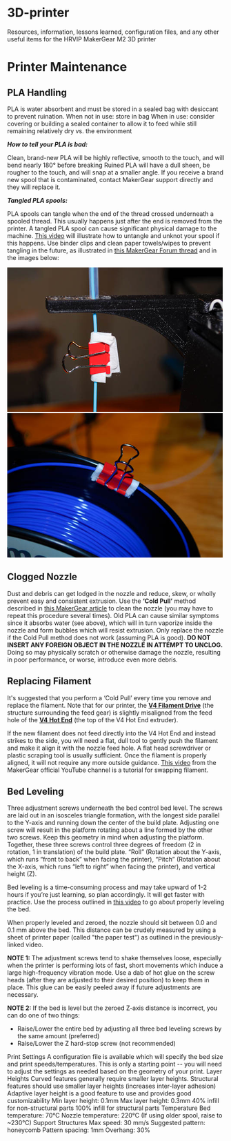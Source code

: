 # 3D-printer
Resources, information, lessons learned, configuration files, and any other useful items for the HRVIP MakerGear M2 3D printer

Printer Maintenance
===================

PLA Handling
------------
PLA is water absorbent and must be stored in a sealed bag with desiccant to prevent ruination.
When not in use: store in bag
When in use: consider covering or building a sealed container to allow it to feed while still remaining relatively dry vs. the environment

_**How to tell your PLA is bad:**_

Clean, brand-new PLA will be highly reflective, smooth to the touch, and will bend nearly 180° before breaking
Ruined PLA will have a dull sheen, be rougher to the touch, and will snap at a smaller angle.
If you receive a brand new spool that is contaminated, contact MakerGear support directly and they will replace it.


_**Tangled PLA spools:**_

PLA spools can tangle when the end of the thread crossed underneath a spooled thread.
This usually happens just after the end is removed from the printer.
A tangled PLA spool can cause significant physical damage to the machine.
[This video](https://www.youtube.com/watch?v=lE9LchCtKL4) will illustrate how to untangle and unknot your spool if this happens.
Use binder clips and clean paper towels/wipes to prevent tangling in the future, as illustrated in [this MakerGear Forum thread](http://forum.makergear.com/viewtopic.php?f=11&t=2772&p=17361#p17361) and in the images below:

![Image](images/Clips-002.jpg) ![Image](images/Clips-003.jpg)


Clogged Nozzle
--------------

Dust and debris can get lodged in the nozzle and reduce, skew, or wholly prevent easy and consistent extrusion.
Use the **‘Cold Pull’** method described in [this MakerGear article](https://makergear.zendesk.com/hc/en-us/articles/115005186283-The-Cold-Pull-Nozzle-Cleaning-Method) to clean the nozzle (you may have to repeat this procedure several times).
Old PLA can cause similar symptoms since it absorbs water (see above), which will in turn vaporize inside the nozzle and form bubbles which will resist extrusion.
Only replace the nozzle if the Cold Pull method does not work (assuming PLA is good).
**DO NOT INSERT ANY FOREIGN OBJECT IN THE NOZZLE IN ATTEMPT TO UNCLOG.**
Doing so may physically scratch or otherwise damage the nozzle, resulting in poor performance, or worse, introduce even more debris.


Replacing Filament
------------------

It's suggested that you perform a ‘Cold Pull’ every time you remove and replace the filament.
Note that for our printer, the [**V4 Filament Drive**](https://www.makergear.com/collections/parts/products/filament-drive) (the structure surrounding the feed gear) is slightly misaligned from the feed hole of the [**V4 Hot End**](https://www.makergear.com/collections/parts/products/hot-end) (the top of the V4 Hot End extruder).

If the new filament does not feed directly into the V4 Hot End and instead strikes to the side, you will need a flat, dull tool to gently push the filament and make it align it with the nozzle feed hole.
A flat head screwdriver or plastic scraping tool is usually sufficient.
Once the filament is properly aligned, it will not require any more outside guidance.
[This video](https://www.youtube.com/watch?v=Ni7xN4616No) from the MakerGear official YouTube channel is a tutorial for swapping filament.


Bed Leveling
------------
Three adjustment screws underneath the bed control bed level.
The screws are laid out in an isosceles triangle formation, with the longest side parallel to the Y-axis and running down the center of the build plate.
Adjusting one screw will result in the platform rotating about a line formed by the other two screws.
Keep this geometry in mind when adjusting the platform.
Together, these three screws control three degrees of freedom (2 in rotation, 1 in translation) of the build plate.
“Roll” (Rotation about the Y-axis, which runs “front to back” when facing the printer), “Pitch” (Rotation about the X-axis, which runs “left to right” when facing the printer), and vertical height (Z).


Bed leveling is a time-consuming process and may take upward of 1-2 hours if you’re just learning, so plan accordingly.
It will get faster with practice.
Use the process outlined in [this video](https://www.youtube.com/watch?v=haoTCmkF5to) to go about properly leveling the bed.

When properly leveled and zeroed, the nozzle should sit between 0.0 and 0.1 mm above the bed.
This distance can be crudely measured by using a sheet of printer paper (called "the paper test") as outlined in the previously-linked video.

**NOTE 1:**
The adjustment screws tend to shake themselves loose, especially when the printer is performing lots of fast, short movements which induce a large high-frequency vibration mode. 
Use a dab of hot glue on the screw heads (after they are adjusted to their desired position) to keep them in place.
This glue can be easily peeled away if future adjustments are necessary.

**NOTE 2:**
If the bed is level but the zeroed Z-axis distance is incorrect, you can do one of two things:
- Raise/Lower the entire bed by adjusting all three bed leveling screws by the same amount (preferred)
- Raise/Lower the Z hard-stop screw (not recommended)



Print Settings
A configuration file is available which will specify the bed size and print speeds/temperatures. This is only a starting point -- you will need to adjust the settings as needed based on the geometry of your print.
Layer Heights
Curved features generally require smaller layer heights.
Structural features should use smaller layer heights (increases inter-layer adhesion)
Adaptive layer height is a good feature to use and provides good customizability
Min layer height: 0.1mm
Max layer height: 0.3mm
40% infill for non-structural parts
100% infill for structural parts
Temperature
Bed temperature: 70°C
Nozzle temperature: 220°C (If using older spool, raise to ~230°C)
Support Structures
Max speed: 30 mm/s
Suggested pattern: honeycomb
Pattern spacing: 1mm
Overhang: 30%

